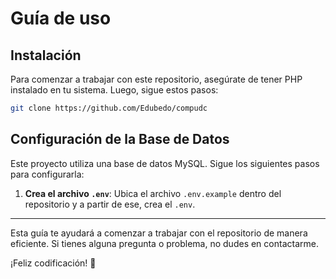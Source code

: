 # Guía de uso

## Instalación

Para comenzar a trabajar con este repositorio, asegúrate de tener PHP instalado en tu sistema. Luego, sigue estos pasos:

```bash
git clone https://github.com/Edubedo/compudc
```

## Configuración de la Base de Datos

Este proyecto utiliza una base de datos MySQL. Sigue los siguientes pasos para configurarla:

1. **Crea el archivo `.env`**: Ubica el archivo `.env.example` dentro del repositorio y a partir de ese, crea el `.env`.

---

Esta guía te ayudará a comenzar a trabajar con el repositorio de manera eficiente. Si tienes alguna pregunta o problema, no dudes en contactarme.

¡Feliz codificación! 🚀
